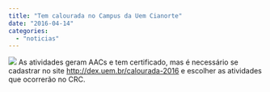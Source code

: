 ```yaml
---
title: "Tem calourada no Campus da Uem Cianorte"
date: "2016-04-14"
categories: 
  - "noticias"
---
```


![](/img/antigo/2016/04/uem.jpg) As atividades geram AACs e tem certificado, mas é necessário se cadastrar no site http://dex.uem.br/calourada-2016 e escolher as atividades que ocorrerão no CRC.
